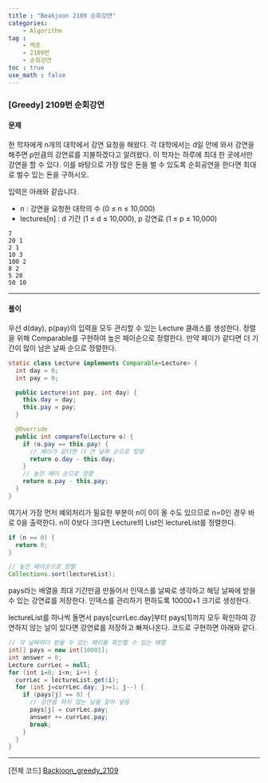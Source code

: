 ```yaml
---
title : "Beakjoon 2109 순회강연"
categories: 
    - Algorithm
tag : 
    - 백준
    - 2109번
    - 순회강연
toc : true
use_math : false
---
```


### [Greedy] 2109번 순회강연



#### 문제

한 학자에게 n개의 대학에서 강연 요청을 해왔다. 각 대학에서는 d일 안에 와서 강연을 해주면 p만큼의 강연료를 지불하겠다고 알려왔다. 이 학자는 하루에 최대 한 곳에서만 강연을 할 수 있다. 이를 바탕으로 가장 많은 돈을 벌 수 있도록 순회공연을 한다면 최대로 벌수 있는 돈을 구하시오.

입력은 아래와 같습니다. 

- n : 강연을 요청한 대학의 수 (0 ≤ n ≤ 10,000)
- lectures[n] : d 기간 (1 ≤ d ≤ 10,000), p 강연료  (1 ≤ p ≤ 10,000)

```
7
20 1
2 1
10 3
100 2
8 2
5 20
50 10
```
------




#### 풀이

우선 d(day), p(pay)의 입력을 모두 관리할 수 있는 Lecture 클래스를 생성한다. 정렬을 위해 Comparable를 구현하여 높은 페이순으로 정렬한다. 만약 페이가 같다면 더 기간이 많이 남은 날짜 순으로 정렬한다.

```java
static class Lecture implements Comparable<Lecture> {
  int day = 0;
  int pay = 0;

  public Lecture(int pay, int day) {
    this.day = day;
    this.pay = pay;
  }

  @Override
  public int compareTo(Lecture o) {
    if (o.pay == this.pay) {
      // 페이가 같다면 더 큰 날짜 순으로 정렬 
      return o.day - this.day;
    }
    // 높은 페이 순으로 정렬 
    return o.pay - this.pay;
  }
}
```



여기서 가장 먼저 예외처리가 필요한 부분이 n이 0이 올 수도 있으므로 n=0인 경우 바로 0을 출력한다.
n이 0보다 크다면 Lecture의 List인 lectureList를 정렬한다.

```java
if (n == 0) {
  return 0;
}

// 높은 페이순으로 정렬 
Collections.sort(lectureList);
```



pays라는 배열을 최대 기간만큼 만들어서 인덱스를 날짜로 생각하고 해당 날짜에 받을 수 있는 강연료를 저장한다. 인덱스를 관리하기 편하도록 10000+1 크기로 생성한다.

lectureList를 하나씩 돌면서 pays[currLec.day]부터 pays[1]까지  모두 확인하여 강연하지 않는 날이 있다면 강연료를 저장하고 빠져나온다. 코드로 구현하면 아래와 같다.

```java
// 각 날짜마다 받을 수 있는 페이를 확인할 수 있는 배열 
int[] pays = new int[10001];
int answer = 0;
Lecture currLec = null;
for (int i=0; i<n; i++) {
  currLec = lectureList.get(i);
  for (int j=currLec.day; j>=1; j--) { 
    if (pays[j] == 0) {
      // 강연을 하지 않는 날을 찾아 넣음 
      pays[j] = currLec.pay;
      answer += currLec.pay;
      break;
    }
  }
}
```
------



[전체 코드]
[Backjoon_greedy_2109](https://github.com/yuntnwls/codingtest/blob/a7e4b3de7c61606c2b1c1738dd2cf0d12616c8d1/src/com/backjoon/greedy/t2109/Main.java)

